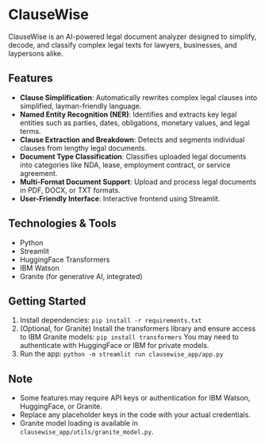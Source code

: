 # ClauseWise

ClauseWise is an AI-powered legal document analyzer designed to simplify, decode, and classify complex legal texts for lawyers, businesses, and laypersons alike.

## Features
- **Clause Simplification**: Automatically rewrites complex legal clauses into simplified, layman-friendly language.
- **Named Entity Recognition (NER)**: Identifies and extracts key legal entities such as parties, dates, obligations, monetary values, and legal terms.
- **Clause Extraction and Breakdown**: Detects and segments individual clauses from lengthy legal documents.
- **Document Type Classification**: Classifies uploaded legal documents into categories like NDA, lease, employment contract, or service agreement.
- **Multi-Format Document Support**: Upload and process legal documents in PDF, DOCX, or TXT formats.
- **User-Friendly Interface**: Interactive frontend using Streamlit.


## Technologies & Tools
- Python
- Streamlit
- HuggingFace Transformers
- IBM Watson
- Granite (for generative AI, integrated)

## Getting Started

1. Install dependencies: `pip install -r requirements.txt`
2. (Optional, for Granite) Install the transformers library and ensure access to IBM Granite models:
	`pip install transformers`
	You may need to authenticate with HuggingFace or IBM for private models.
3. Run the app: `python -m streamlit run clausewise_app/app.py`


## Note
- Some features may require API keys or authentication for IBM Watson, HuggingFace, or Granite.
- Replace any placeholder keys in the code with your actual credentials.
- Granite model loading is available in `clausewise_app/utils/granite_model.py`.
